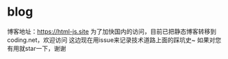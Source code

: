 # blog
博客地址：https://html-js.site 为了加快国内的访问，目前已把静态博客转移到coding.net，欢迎访问
这边现在用issue来记录技术道路上面的踩坑史~
如果对您有用就star一下，谢谢

